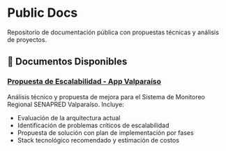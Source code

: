 # Public Docs

Repositorio de documentación pública con propuestas técnicas y análisis de proyectos.

## 📄 Documentos Disponibles

### [Propuesta de Escalabilidad - App Valparaíso](PROPUESTA_ESCALABILIDAD_APP_VALPO.md)
Análisis técnico y propuesta de mejora para el Sistema de Monitoreo Regional SENAPRED Valparaíso. Incluye:
- Evaluación de la arquitectura actual
- Identificación de problemas críticos de escalabilidad
- Propuesta de solución con plan de implementación por fases
- Stack tecnológico recomendado y estimación de costos